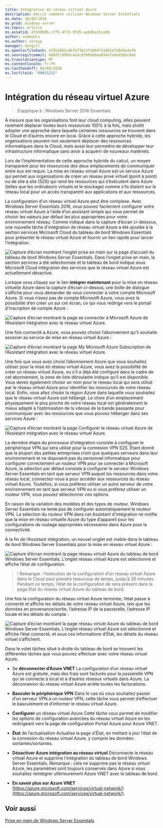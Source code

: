 ```yaml
---
title: Intégration du réseau virtuel Azure
description: Décrit comment utiliser Windows Server Essentials
ms.date: 10/03/2016
ms.prod: windows-server
ms.topic: article
ms.assetid: d7d38505-cff5-4f15-9fd5-ae6dba15ce88
author: nnamuhcs
ms.author: coreyp
manager: dongill
ms.openlocfilehash: d79530b2c4bfb71b23fa984731d624f30e9a3ef6
ms.sourcegitcommit: b00d7c8968c4adc8f699dbee694afe6ed36bc9de
ms.translationtype: MT
ms.contentlocale: fr-FR
ms.lasthandoff: 04/08/2020
ms.locfileid: "80815212"
---
```

# <a name="azure-virtual-network-integration"></a>Intégration du réseau virtuel Azure

>S’applique à : Windows Server 2016 Essentials

À mesure que les organisations font leur cloud computing, elles peuvent rarement déplacer toutes leurs ressources 100% à la fois, mais plutôt adopter une approche dans laquelle certaines ressources se trouvent dans le Cloud et d’autres encore en local. Grâce à cette approche hybride, les organisations peuvent non seulement déplacer des ressources informatiques dans le Cloud, mais aussi leur permettre de développer leur infrastructure informatique sans avoir à acquérir de nouveaux matériels.

Lors de l’implémentation de cette approche hybride du calcul, un moyen transparent pour les ressources des deux emplacements de communiquer entre eux est requis. La mise en réseau virtuel Azure est un service Azure qui permet aux organisations de créer un réseau privé virtuel (point à point) ou de site à site (S2S) qui rend les ressources qui s’exécutent dans Azure (telles que les ordinateurs virtuels et le stockage) comme s’ils étaient sur le réseau local pour un accès transparent aux applications et aux ressources.

La configuration d’un réseau virtuel Azure peut être complexe. Avec Windows Server Essentials 2016, vous pouvez facilement configurer votre réseau virtuel Azure à l’aide d’un assistant simple qui vous permet de choisir les valeurs par défaut les plus appropriées pour votre environnement réseau. Comme indiqué dans la capture d’écran ci-dessous, une nouvelle tâche d’intégration de réseau virtuel Azure a été ajoutée à la section services Microsoft Cloud du tableau de bord Windows Essentials pour présenter le réseau virtuel Azure et fournir un lien rapide pour lancer l’intégration .

![Capture d’écran montrant l’onglet prise en main sur la page d’accueil du tableau de bord Windows Server Essentials. Dans l’onglet prise en main, la section services a été sélectionnée et le tableau de bord indique sous Microsoft Cloud intégration des services que le réseau virtuel Azure est actuellement désactivé.](media/azure-virtual-network-1.PNG)

Lorsque vous cliquez sur le lien **intégrer maintenant** pour la mise en réseau virtuelle Azure dans la capture d’écran ci-dessus, une boîte de dialogue s’affiche pour vous demander de vous connecter à votre compte Microsoft Azure. Si vous n’avez pas de compte Microsoft Azure, vous avez la possibilité d’en créer un sur cet écran, ce qui vous redirige vers le portail d’inscription de compte Azure :

![Capture d’écran montrant la page se connecter à Microsoft Azure de l’Assistant intégration avec le réseau virtuel Azure.](media/azure-virtual-network-2.PNG)

Une fois connecté à Azure, vous pouvez choisir l’abonnement qu’il souhaite associer au service de mise en réseau virtuel Azure :

![Capture d’écran montrant la page My Microsoft Azure Subscription de l’Assistant intégration avec le réseau virtuel Azure.](media/azure-virtual-network-3.PNG)

Une fois que vous avez choisi l’abonnement Azure que vous souhaitez utiliser pour la mise en réseau virtuel Azure, vous avez la possibilité de créer un réseau virtuel Azure, ou s’il a déjà été configuré dans le cadre de cet abonnement, la zone de liste déroulante indique qu’il est disponible. Vous devez également choisir un nom pour le réseau local qui sera utilisé par le réseau virtuel Azure pour identifier les ressources de votre réseau local. Enfin, vous allez choisir la région Azure dans laquelle vous souhaitez que le réseau virtuel Azure soit hébergé. Le choix d’un emplacement physiquement le plus proche de votre réseau local est généralement le mieux adapté à l’optimisation de la vitesse de la bande passante pour communiquer avec les ressources que vous pouvez héberger dans ses services Azure :

![Capture d’écran montrant la page Configurer le réseau virtuel Azure de l’Assistant intégration avec le réseau virtuel Azure.](media/azure-virtual-network-4.PNG)

La dernière étape du processus d’intégration consiste à configurer le périphérique VPN qui sera utilisé pour la connexion VPN S2S. Étant donné que la plupart des petites entreprises n’ont que quelques serveurs dans leur environnement et ne disposent pas du personnel informatique pour configurer correctement un routeur VPN pour se connecter à Microsoft Azure, la sélection par défaut consiste à configurer le serveur Windows Server Essentials en tant que serveur VPN auquel les ressources dans votre réseau local, connectez-vous à pour accéder aux ressources du réseau virtuel Azure. Toutefois, si vous préférez utiliser un autre serveur de votre environnement en tant que serveur VPN ou si vous préférez utiliser un routeur VPN, vous pouvez sélectionner ces options.

En raison de la variation des modèles et des types de routeur, Windows Server Essentials ne tente pas de configurer automatiquement le routeur VPN. La sélection du routeur VPN dans cet Assistant d’intégration ne notifie que la mise en réseau virtuelle Azure du type d’appareil pour les configurations de routage appropriées nécessaires dans Azure pour la connectivité.

À la fin de l’Assistant intégration, un nouvel onglet est visible dans le tableau de bord Windows Server Essentials pour la mise en réseau virtuel Azure :

![Capture d’écran montrant la page réseau virtuel Azure du tableau de bord Windows Server Essentials. L’onglet réseau virtuel Azure est sélectionné et affiche l’état de configuration.](media/azure-virtual-network-5.PNG)

>! Remarque : l’exécution de la configuration d’un réseau virtuel Azure dans le Cloud peut prendre beaucoup de temps, jusqu’à 30 minutes. Pendant ce temps, l’état de la configuration de sera présent dans la page État du réseau virtuel Azure du tableau de bord.

Une fois la configuration du réseau virtuel Azure terminée, l’état passe à connecté et affiche les détails de votre réseau virtuel Azure, tels que les données en provenance/sortie, l’adresse IP de la passerelle, l’adresse IP locale et les détails du compte :

![Capture d’écran montrant la page réseau virtuel Azure du tableau de bord Windows Server Essentials. L’onglet réseau virtuel Azure est sélectionné et affiche l’état connecté, et sous ces informations d’État, les détails du réseau virtuel s’affichent.](media/azure-virtual-network-6.PNG)

Dans le volet tâches situé à droite du tableau de bord se trouvent les différentes tâches que vous pouvez effectuer avec votre réseau virtuel Azure.

-   Se **déconnecter d’Azure VNET** La configuration d’un réseau virtuel Azure est gratuite, mais des frais sont facturés pour la passerelle VPN qui se connecte à local et à d’autres réseaux virtuels dans Azure. La déconnexion du réseau virtuel Azure arrête toutes les facturations.

-   **Basculer le périphérique VPN** Dans le cas où vous souhaitez passer d’un serveur VPN à un routeur VPN, cette tâche vous permet d’effectuer le basculement et d’informer le réseau virtuel Azure.

-   **Configurer** un réseau virtuel Azure Cette tâche vous permet de modifier les options de configuration avancées du réseau virtuel Azure en les redirigeant vers la page de configuration Portail Azure pour Azure VNET.

-   **État** de l’actualisation Actualise la page d’État, en mettant à jour l’état de la connexion du réseau virtuel Azure, y compris les données sortantes/sortantes.

-   **Désactiver Azure intégration au réseau virtuel** Déconnecte le réseau virtuel Azure et supprime l’intégration du tableau de bord Windows Server Essentials. Remarque : cela ne supprime pas le réseau virtuel Azure, les paramètres sont toujours conservés dans Azure si vous souhaitez réintégrer ultérieurement Azure VNET avec le tableau de bord.

-   **En savoir plus sur Azure VNET** [https://azure.microsoft.com/services/virtual-network/](https://azure.microsoft.com/services/virtual-network/).

<a name="see-also"></a>Voir aussi
--------
[Prise en main de Windows Server Essentials](get-started.md)
